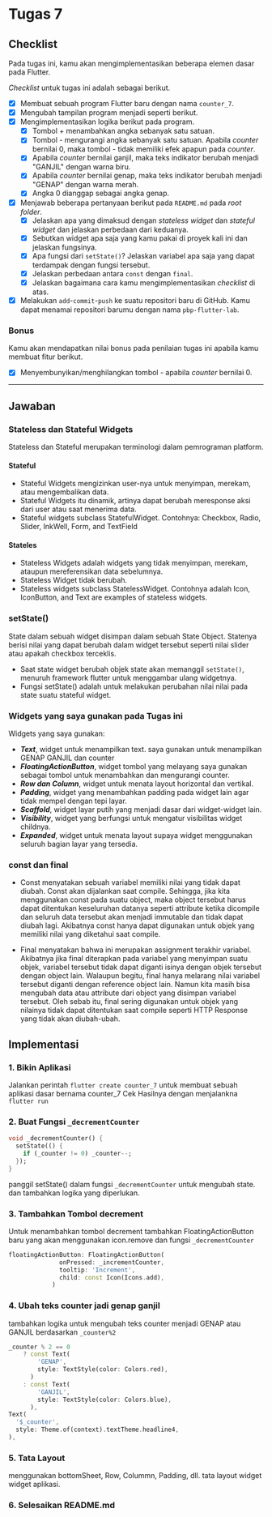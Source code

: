 # Tugas 7

## Checklist

Pada tugas ini, kamu akan mengimplementasikan beberapa elemen dasar pada Flutter.

_Checklist_ untuk tugas ini adalah sebagai berikut.

- [X] Membuat sebuah program Flutter baru dengan nama `counter_7`.
- [X] Mengubah tampilan program menjadi seperti berikut.
- [X] Mengimplementasikan logika berikut pada program.
    - [X] Tombol + menambahkan angka sebanyak satu satuan.
    - [X] Tombol - mengurangi angka sebanyak satu satuan. Apabila _counter_ bernilai 0, maka tombol - tidak memiliki
      efek apapun pada _counter_.
    - [X] Apabila _counter_ bernilai ganjil, maka teks indikator berubah menjadi "GANJIL" dengan warna biru.
    - [X] Apabila _counter_ bernilai genap, maka teks indikator berubah menjadi "GENAP" dengan warna merah.
    - [X] Angka 0 dianggap sebagai angka genap.
- [X] Menjawab beberapa pertanyaan berikut pada `README.md` pada _root folder_.
    - [X] Jelaskan apa yang dimaksud dengan _stateless widget_ dan _stateful widget_ dan jelaskan perbedaan dari
      keduanya.
    - [X] Sebutkan widget apa saja yang kamu pakai di proyek kali ini dan jelaskan fungsinya.
    - [X] Apa fungsi dari `setState()`? Jelaskan variabel apa saja yang dapat terdampak dengan fungsi tersebut.
    - [X] Jelaskan perbedaan antara `const` dengan `final`.
    - [X] Jelaskan bagaimana cara kamu mengimplementasikan _checklist_ di atas.
- [X] Melakukan `add`-`commit`-`push` ke suatu repositori baru di GitHub. Kamu dapat menamai repositori barumu dengan
  nama `pbp-flutter-lab`.

### Bonus

Kamu akan mendapatkan nilai bonus pada penilaian tugas ini apabila kamu membuat fitur berikut.

- [X] Menyembunyikan/menghilangkan tombol - apabila _counter_ bernilai 0.

---

## Jawaban

### Stateless dan Stateful Widgets

Stateless dan Stateful merupakan terminologi dalam pemrograman platform.

#### Stateful

- Stateful Widgets mengizinkan user-nya untuk menyimpan, merekam, atau mengembalikan data.
- Stateful Widgets itu dinamik, artinya dapat berubah meresponse aksi dari user atau saat menerima data.
- Stateful widgets subclass StatefulWidget. Contohnya:  Checkbox, Radio, Slider, InkWell, Form, and TextField

#### Stateles

- Stateless Widgets adalah widgets yang tidak menyimpan, merekam, ataupun mereferensikan data sebelumnya.
- Stateless Widget tidak berubah.
- Stateless widgets subclass StatelessWidget. Contohnya adalah Icon, IconButton, and Text are examples of stateless
  widgets.

### setState()

State dalam sebuah widget disimpan dalam sebuah State Object. Statenya berisi nilai yang dapat berubah dalam widget
tersebut seperti nilai slider atau apakah checkbox terceklis.

- Saat state widget berubah objek state akan memanggil `setState()`, menuruh framework flutter untuk menggambar ulang
  widgetnya.
- Fungsi setState() adalah untuk melakukan perubahan nilai nilai pada state suatu stateful widget.

### Widgets yang saya gunakan pada Tugas ini

Widgets yang saya gunakan:

- **_Text_**, widget untuk menampilkan text. saya gunakan untuk menampilkan GENAP GANJIL dan counter
- **_FloatingActionButton_**, widget tombol yang melayang saya gunakan sebagai tombol untuk menambahkan dan mengurangi
  counter.
- **_Row dan Column_**, widget untuk menata layout horizontal dan vertikal.
- **_Padding_**, widget yang menambahkan padding pada widget lain agar tidak mempel dengan tepi layar.
- **_Scaffold_**, widget layar putih yang menjadi dasar dari widget-widget lain.
- **_Visibility_**, widget yang berfungsi untuk mengatur visibilitas widget childnya.
- **_Expanded_**, widget untuk menata layout supaya widget menggunakan seluruh bagian layar yang tersedia.

### const dan final

- Const menyatakan sebuah variabel memiliki nilai yang tidak dapat diubah. Const akan dijalankan saat compile. Sehingga,
  jika kita menggunakan const pada suatu object, maka object tersebut harus dapat ditentukan keseluruhan datanya seperti
  attribute ketika dicompile dan seluruh data tersebut akan menjadi immutable dan tidak dapat diubah lagi. Akibatnya
  const hanya dapat digunakan untuk objek yang memiliki nilai yang diketahui saat compile.

- Final menyatakan bahwa ini merupakan assignment terakhir variabel. Akibatnya jika final diterapkan pada variabel yang
  menyimpan suatu objek, variabel tersebut tidak dapat diganti isinya dengan objek tersebut dengan object lain. Walaupun
  begitu, final hanya melarang nilai variabel tersebut diganti dengan reference object lain. Namun kita masih bisa
  mengubah data atau attribute dari object yang disimpan variabel tersebut. Oleh sebab itu, final sering digunakan untuk
  objek yang nilainya tidak dapat ditentukan saat compile seperti HTTP Response yang tidak akan diubah-ubah.

## Implementasi

### 1. Bikin Aplikasi

Jalankan perintah `flutter create counter_7` untuk membuat sebuah aplikasi dasar bernama counter_7 Cek Hasilnya dengan
menjalankna `flutter run`

### 2. Buat Fungsi `_decrementCounter`

```dart
void _decrementCounter() {
  setState(() {
    if (_counter != 0) _counter--;
  });
}
```

panggil setState() dalam fungsi `_decrementCounter` untuk mengubah state. dan tambahkan logika yang diperlukan.

### 3. Tambahkan Tombol decrement
Untuk menambahkan tombol decrement tambahkan FloatingActionButton baru yang akan menggunakan icon.remove dan fungsi 
`_decrementCounter` 
```dart
floatingActionButton: FloatingActionButton(
              onPressed: _incrementCounter,
              tooltip: 'Increment',
              child: const Icon(Icons.add),
            )
```

### 4. Ubah teks counter jadi genap ganjil 
tambahkan logika untuk mengubah teks counter menjadi GENAP atau GANJIL berdasarkan `_counter%2`
```dart
_counter % 2 == 0
    ? const Text(
        'GENAP',
        style: TextStyle(color: Colors.red),
      )
    : const Text(
        'GANJIL',
        style: TextStyle(color: Colors.blue),
      ),
Text(
  '$_counter',
  style: Theme.of(context).textTheme.headline4,
),
```


### 5. Tata Layout 
menggunakan bottomSheet, Row, Colummn, Padding, dll. tata layout widget widget aplikasi.

### 6. Selesaikan README.md
